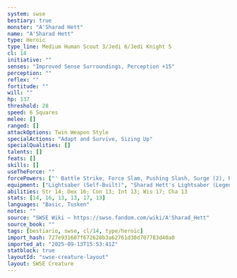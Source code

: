 ```yaml
---
system: swse
bestiary: true
monster: "A'Sharad Hett"
name: "A'Sharad Hett"
type: Heroic
type_line: Medium Human Scout 3/Jedi 6/Jedi Knight 5
cl: 14
initiative: ""
senses: "Improved Sense Surroundings, Perception +15"
perception: ""
reflex: ""
fortitude: ""
will: ""
hp: 137
threshold: 28
speed: 6 Squares
melee: []
ranged: []
attackOptions: Twin Weapon Style
specialActions: "Adapt and Survive, Sizing Up"
specialQualities: []
talents: []
feats: []
skills: []
useTheForce: ""
forcePowers: ["' Battle Strike, Force Slam, Pushing Slash, Surge (2), Rising Whirlwind, Twin Strike, Vital Transfer"]
equipment: ["Lightsaber (Self-Built)", "Sharad Hett's Lightsaber (Legendary Icon), Utility Belt", Tusken Robes]
abilities: Str 14; Dex 16; Con 13; Int 13; Wis 17; Cha 13
stats: [14, 16, 13, 13, 17, 13]
languages: "Basic, Tusken"
notes: ""
source: "SWSE Wiki – https://swse.fandom.com/wiki/A'Sharad_Hett"
source_book: ""
tags: [bestiario, swse, cl/14, type/heroic]
import_hash: 727e931607f672628b3a62761d30d707783d40a0
imported_at: "2025-09-13T15:53:41Z"
statblock: true
layoutId: "swse-creature-layout"
layout: SWSE Creature
---
```

